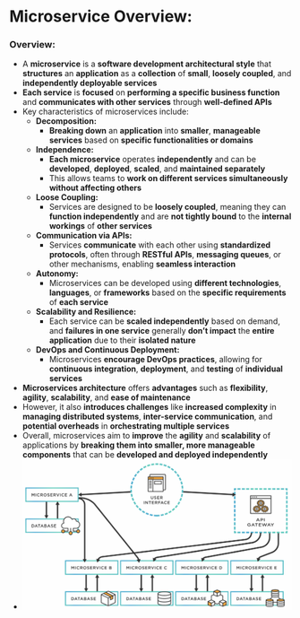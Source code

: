 # Microservice Overview:

### Overview:
* A **microservice** is a **software development architectural style** that **structures** an **application** as a 
  **collection** of **small**, **loosely coupled**, and **independently deployable services**
* **Each service** is **focused** on **performing a specific business function** and **communicates with other 
  services** through **well-defined APIs**
* Key characteristics of microservices include:
  * **Decomposition:**
    * **Breaking down** an **application** into **smaller**, **manageable services** based on 
      **specific functionalities or domains**
  * **Independence:**
    * **Each microservice** operates **independently** and can be **developed**, **deployed**, **scaled**, and 
      **maintained separately**
    * This allows teams to **work on different services simultaneously without affecting others**
  * **Loose Coupling:**
    * Services are designed to be **loosely coupled**, meaning they can **function independently** and are **not tightly 
      bound** to the **internal workings** of **other services**
  * **Communication via APIs:**
    * Services **communicate** with each other using **standardized protocols**, often through **RESTful APIs**, 
      **messaging queues**, or other mechanisms, enabling **seamless interaction**
  * **Autonomy:**
    * Microservices can be developed using **different technologies**, **languages**, or **frameworks** based on the 
      **specific requirements** of **each service**
  * **Scalability and Resilience:**
    * Each service can be **scaled independently** based on demand, and **failures in one service** generally **don’t 
      impact** the **entire application** due to their **isolated nature**
  * **DevOps and Continuous Deployment:**
    * Microservices **encourage DevOps practices**, allowing for **continuous integration**, **deployment**, and 
      **testing** of **individual services**
* **Microservices architecture** offers **advantages** such as **flexibility**, **agility**, **scalability**, and 
  **ease of maintenance**
* However, it also **introduces challenges** like **increased complexity** in **managing distributed systems**, 
  **inter-service communication**, and **potential overheads** in **orchestrating multiple services**
* Overall, microservices aim to **improve** the **agility** and **scalability** of applications by **breaking them into 
  smaller, more manageable components** that can be **developed and deployed independently**
* <img src="images/Microservice_Diagram.png" width="500">